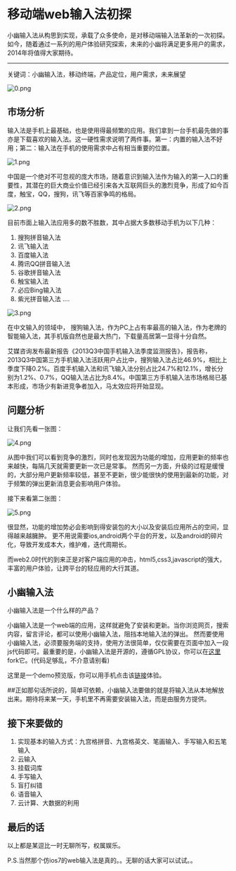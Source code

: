 移动端web输入法初探
=================
小幽输入法从构思到实现，承载了众多使命，是对移动端输入法革新的一次初探。如今，随着通过一系列的用户体验研究探索，未来的小幽将满足更多用户的需求，2014年将值得大家期待。
<hr>
关键词：小幽输入法，移动终端，产品定位，用户需求，未来展望

![0.png](screenshots/0.png)

## 市场分析
输入法是手机上最基础，也是使用得最频繁的应用。我们拿到一台手机最先做的事亦是下载喜欢的输入法。这一硬性需求说明了两件事。第一：内置的输入法不好用；第二：输入法在手机的使用需求中占有相当重要的位置。

![1.png](screenshots/1.png)

中国是一个绝对不可忽视的庞大市场，随着意识到输入法作为输入的第一入口的重要性，其潜在的巨大商业价值已经引来各大互联网巨头的激烈竞争，形成了如今百度，触宝，QQ，搜狗，讯飞等百家争鸣的格局。

![2.png](screenshots/2.png)

目前市面上输入法应用多的数不胜数，其中占据大多数移动手机为以下几种：
1. 搜狗拼音输入法
2. 讯飞输入法
3. 百度输入法
4. 腾讯QQ拼音输入法
5. 谷歌拼音输入法
6. 触宝输入法
7. 必应Bing输入法
8. 紫光拼音输入法
....

![3.png](screenshots/3.jpg)

在中文输入的领域中， 搜狗输入法，作为PC上占有率最高的输入法，作为老牌的智能输入法，其手机版自然也是最大热门，下载量高居第一显得十分自然。

艾媒咨询发布最新报告《2013Q3中国手机输入法季度监测报告》，报告称，2013Q3中国第三方手机输入法活跃用户占比中，搜狗输入法占比46.9%，相比上季度下降0.2%。百度手机输入法和讯飞输入法分别占比24.7%和12.1%，增长分别为1.2%、0.7%，QQ输入法占比为8.4%。中国第三方手机输入法市场格局已基本形成，市场少有新进竞争者加入，马太效应将开始显现。

## 问题分析
让我们先看一张图：

![4.png](screenshots/4.jpg)

从图中我们可以看到竞争的激烈，同时也发现因为功能的增加，应用更新的频率也来越快，每隔几天就需要更新一次已是常事。
然而另一方面，升级的过程是缓慢的，大部分用户更新频率较低，甚至不更新，很少能很快的使用到最新的功能，对于频繁的弹出更新消息更会影响用户体验。

接下来看第二张图：

![5.png](screenshots/5.png)

很显然，功能的增加势必会影响到得安装包的大小以及安装后应用所占的空间，显得越来越臃肿。
更不用说需要ios,android两个平台的开发，以及android的碎片化，导致开发成本大，维护难，迭代周期长。

而web2.0时代的到来正是对客户端应用的冲击，html5,css3,javascript的强大，丰富的用户体验，让跨平台的轻应用的大行其道。

## 小幽输入法
小幽输入法是一个什么样的产品？

小幽输入法是一个web端的应用，这样就避免了安装和更新。当你浏览网页，搜索内容，留言评论，都可以使用小幽输入法，阻挡本地输入法的弹出。
然而要使用小幽输入法，必须要服务端的支持，使用方法很简单，仅仅需要在页面中加入一段js代码即可。最重要的是，小幽输入法是开源的，遵循GPL协议，你可以在[这里](http://github.com/urinx/xiaoU_TypeWriting/)fork它。(代码足够乱，不介意请别看)

这里是一个demo预览版，你可以用手机点击该[链接](http://xiaoutype.sinaapp.com)体验。

##正如那句话所说的，简单可依赖，小幽输入法要做的就是将输入法从本地解放出来。期待将来某一天，手机里不再需要安装输入法，而是由服务方提供。

## 接下来要做的
1. 实现基本的输入方式：九宫格拼音、九宫格英文、笔画输入、手写输入和五笔输入
2. 云输入
3. 挂载词库
4. 手写输入
5. 盲打纠错
6. 语音输入
7. 云计算、大数据的利用

## 最后的话
以上都是某逗比一时无聊所写，权属娱乐。

P.S.当然那个仿ios7的web输入法是真的。。无聊的话大家可以试试。。
